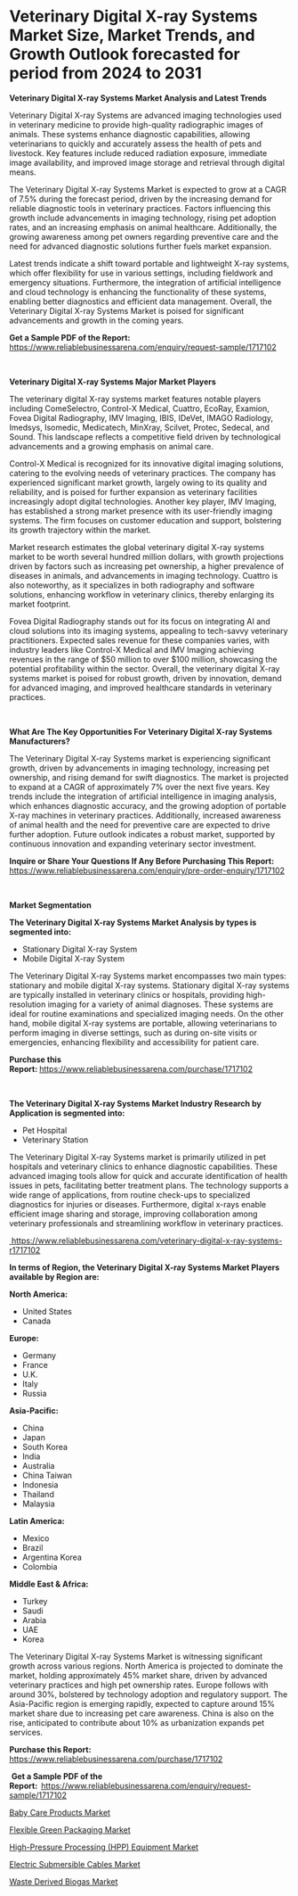 <p><h1>Veterinary Digital X-ray Systems Market Size, Market Trends, and Growth Outlook forecasted for period from 2024 to 2031</h1></p><p><strong>Veterinary Digital X-ray Systems Market Analysis and Latest Trends</strong></p>
<p><p>Veterinary Digital X-ray Systems are advanced imaging technologies used in veterinary medicine to provide high-quality radiographic images of animals. These systems enhance diagnostic capabilities, allowing veterinarians to quickly and accurately assess the health of pets and livestock. Key features include reduced radiation exposure, immediate image availability, and improved image storage and retrieval through digital means. </p><p>The Veterinary Digital X-ray Systems Market is expected to grow at a CAGR of 7.5% during the forecast period, driven by the increasing demand for reliable diagnostic tools in veterinary practices. Factors influencing this growth include advancements in imaging technology, rising pet adoption rates, and an increasing emphasis on animal healthcare. Additionally, the growing awareness among pet owners regarding preventive care and the need for advanced diagnostic solutions further fuels market expansion. </p><p>Latest trends indicate a shift toward portable and lightweight X-ray systems, which offer flexibility for use in various settings, including fieldwork and emergency situations. Furthermore, the integration of artificial intelligence and cloud technology is enhancing the functionality of these systems, enabling better diagnostics and efficient data management. Overall, the Veterinary Digital X-ray Systems Market is poised for significant advancements and growth in the coming years.</p></p>
<p><strong>Get a Sample PDF of the Report:&nbsp;</strong> <a href="https://www.reliablebusinessarena.com/enquiry/request-sample/1717102?utm_campaign=1285&utm_medium=2&utm_source=Github&utm_content=ia&utm_term=13102024&utm_id=veterinary-digital-x-ray-systems">https://www.reliablebusinessarena.com/enquiry/request-sample/1717102</a></p>
<p>&nbsp;</p>
<p><strong>Veterinary Digital X-ray Systems Major Market Players</strong></p>
<p><p>The veterinary digital X-ray systems market features notable players including ComeSelectro, Control-X Medical, Cuattro, EcoRay, Examion, Fovea Digital Radiography, IMV Imaging, IBIS, IDeVet, IMAGO Radiology, Imedsys, Isomedic, Medicatech, MinXray, Scilvet, Protec, Sedecal, and Sound. This landscape reflects a competitive field driven by technological advancements and a growing emphasis on animal care.</p><p>Control-X Medical is recognized for its innovative digital imaging solutions, catering to the evolving needs of veterinary practices. The company has experienced significant market growth, largely owing to its quality and reliability, and is poised for further expansion as veterinary facilities increasingly adopt digital technologies. Another key player, IMV Imaging, has established a strong market presence with its user-friendly imaging systems. The firm focuses on customer education and support, bolstering its growth trajectory within the market.</p><p>Market research estimates the global veterinary digital X-ray systems market to be worth several hundred million dollars, with growth projections driven by factors such as increasing pet ownership, a higher prevalence of diseases in animals, and advancements in imaging technology. Cuattro is also noteworthy, as it specializes in both radiography and software solutions, enhancing workflow in veterinary clinics, thereby enlarging its market footprint.</p><p>Fovea Digital Radiography stands out for its focus on integrating AI and cloud solutions into its imaging systems, appealing to tech-savvy veterinary practitioners. Expected sales revenue for these companies varies, with industry leaders like Control-X Medical and IMV Imaging achieving revenues in the range of $50 million to over $100 million, showcasing the potential profitability within the sector. Overall, the veterinary digital X-ray systems market is poised for robust growth, driven by innovation, demand for advanced imaging, and improved healthcare standards in veterinary practices.</p></p>
<p>&nbsp;</p>
<p><strong>What Are The Key Opportunities For Veterinary Digital X-ray Systems Manufacturers?</strong></p>
<p><p>The Veterinary Digital X-ray Systems market is experiencing significant growth, driven by advancements in imaging technology, increasing pet ownership, and rising demand for swift diagnostics. The market is projected to expand at a CAGR of approximately 7% over the next five years. Key trends include the integration of artificial intelligence in imaging analysis, which enhances diagnostic accuracy, and the growing adoption of portable X-ray machines in veterinary practices. Additionally, increased awareness of animal health and the need for preventive care are expected to drive further adoption. Future outlook indicates a robust market, supported by continuous innovation and expanding veterinary sector investment.</p></p>
<p><strong>Inquire or Share Your Questions If Any Before Purchasing This Report:</strong> <a href="https://www.reliablebusinessarena.com/enquiry/pre-order-enquiry/1717102?utm_campaign=1285&utm_medium=2&utm_source=Github&utm_content=ia&utm_term=13102024&utm_id=veterinary-digital-x-ray-systems">https://www.reliablebusinessarena.com/enquiry/pre-order-enquiry/1717102</a></p>
<p>&nbsp;</p>
<p><strong>Market Segmentation</strong></p>
<p><strong>The Veterinary Digital X-ray Systems Market Analysis by types is segmented into:</strong></p>
<p><ul><li>Stationary Digital X-ray System</li><li>Mobile Digital X-ray System</li></ul></p>
<p><p>The Veterinary Digital X-ray Systems market encompasses two main types: stationary and mobile digital X-ray systems. Stationary digital X-ray systems are typically installed in veterinary clinics or hospitals, providing high-resolution imaging for a variety of animal diagnoses. These systems are ideal for routine examinations and specialized imaging needs. On the other hand, mobile digital X-ray systems are portable, allowing veterinarians to perform imaging in diverse settings, such as during on-site visits or emergencies, enhancing flexibility and accessibility for patient care.</p></p>
<p><strong>Purchase this Report:&nbsp;</strong><a href="https://www.reliablebusinessarena.com/purchase/1717102?utm_campaign=1285&utm_medium=2&utm_source=Github&utm_content=ia&utm_term=13102024&utm_id=veterinary-digital-x-ray-systems">https://www.reliablebusinessarena.com/purchase/1717102</a></p>
<p>&nbsp;</p>
<p><strong>The Veterinary Digital X-ray Systems Market Industry Research by Application is segmented into:</strong></p>
<p><ul><li>Pet Hospital</li><li>Veterinary Station</li></ul></p>
<p><p>The Veterinary Digital X-ray Systems market is primarily utilized in pet hospitals and veterinary clinics to enhance diagnostic capabilities. These advanced imaging tools allow for quick and accurate identification of health issues in pets, facilitating better treatment plans. The technology supports a wide range of applications, from routine check-ups to specialized diagnostics for injuries or diseases. Furthermore, digital x-rays enable efficient image sharing and storage, improving collaboration among veterinary professionals and streamlining workflow in veterinary practices.</p></p>
<p><a href="https://www.reliablebusinessarena.com/veterinary-digital-x-ray-systems-r1717102?utm_campaign=1285&utm_medium=2&utm_source=Github&utm_content=ia&utm_term=13102024&utm_id=veterinary-digital-x-ray-systems">&nbsp;https://www.reliablebusinessarena.com/veterinary-digital-x-ray-systems-r1717102</a></p>
<p><strong>In terms of Region, the Veterinary Digital X-ray Systems Market Players available by Region are:</strong></p>
<p>
    <p> <strong> North America: </strong>
        <ul>
            <li>United States</li>
            <li>Canada</li>
        </ul>
        </p> 
    <p> <strong> Europe: </strong>
        <ul>
            <li>Germany</li>
            <li>France</li>
            <li>U.K.</li>
            <li>Italy</li>
            <li>Russia</li>
        </ul>
        </p> 
    <p> <strong> Asia-Pacific: </strong>
        <ul>
            <li>China</li>
            <li>Japan</li>
            <li>South Korea</li>
            <li>India</li>
            <li>Australia</li>
            <li>China Taiwan</li>
            <li>Indonesia</li>
            <li>Thailand</li>
            <li>Malaysia</li>
        </ul>
        </p> 
    <p> <strong> Latin America: </strong>
        <ul>
            <li>Mexico</li>
            <li>Brazil</li>
            <li>Argentina Korea</li>
            <li>Colombia</li>
        </ul>
        </p> 
    <p> <strong> Middle East & Africa: </strong>
        <ul>
            <li>Turkey</li>
            <li>Saudi</li>
            <li>Arabia</li>
            <li>UAE</li>
            <li>Korea</li>
        </ul>
    </p>
    </p>
<p><p>The Veterinary Digital X-ray Systems Market is witnessing significant growth across various regions. North America is projected to dominate the market, holding approximately 45% market share, driven by advanced veterinary practices and high pet ownership rates. Europe follows with around 30%, bolstered by technology adoption and regulatory support. The Asia-Pacific region is emerging rapidly, expected to capture around 15% market share due to increasing pet care awareness. China is also on the rise, anticipated to contribute about 10% as urbanization expands pet services.</p></p>
<p><strong>Purchase this Report: </strong><a href="https://www.reliablebusinessarena.com/purchase/1717102?utm_campaign=1285&utm_medium=2&utm_source=Github&utm_content=ia&utm_term=13102024&utm_id=veterinary-digital-x-ray-systems">https://www.reliablebusinessarena.com/purchase/1717102</a></p>
<p>&nbsp;<strong>Get a Sample PDF of the Report:&nbsp;&nbsp;</strong><a href="https://www.reliablebusinessarena.com/enquiry/request-sample/1717102?utm_campaign=1285&utm_medium=2&utm_source=Github&utm_content=ia&utm_term=13102024&utm_id=veterinary-digital-x-ray-systems">https://www.reliablebusinessarena.com/enquiry/request-sample/1717102</a></p>
<p><strong></strong></p>
<p><p><a href="https://www.linkedin.com/pulse/future-baby-care-products-market-global-forecast-trends-2024-qvasf?utm_campaign=1285&utm_medium=2&utm_source=Github&utm_content=ia&utm_term=13102024&utm_id=veterinary-digital-x-ray-systems">Baby Care Products Market</a></p><p><a href="https://www.linkedin.com/pulse/flexible-green-packaging-market-industry-trends-forecast-wmz8f?utm_campaign=1285&utm_medium=2&utm_source=Github&utm_content=ia&utm_term=13102024&utm_id=veterinary-digital-x-ray-systems">Flexible Green Packaging Market</a></p><p><a href="https://www.linkedin.com/pulse/high-pressure-processing-hpp-equipment-market-evolution-regional-fbadf?utm_campaign=1285&utm_medium=2&utm_source=Github&utm_content=ia&utm_term=13102024&utm_id=veterinary-digital-x-ray-systems">High-Pressure Processing (HPP) Equipment Market</a></p><p><a href="https://www.linkedin.com/pulse/global-electric-submersible-cables-industry-research-report-eufqf?utm_campaign=1285&utm_medium=2&utm_source=Github&utm_content=ia&utm_term=13102024&utm_id=veterinary-digital-x-ray-systems">Electric Submersible Cables Market</a></p><p><a href="https://www.linkedin.com/pulse/waste-derived-biogas-market-evolution-key-trends-regional-ap7tf?utm_campaign=1285&utm_medium=2&utm_source=Github&utm_content=ia&utm_term=13102024&utm_id=veterinary-digital-x-ray-systems">Waste Derived Biogas Market</a></p></p>